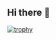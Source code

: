 ## Hi there 👋

[![trophy](https://github-profile-trophy.vercel.app/?username=yudi-corgi&theme=onedark)](https://github.com/ryo-ma/github-profile-trophy)

<!-- 
  // Show your github data statistics.
  ![Anurag's GitHub stats](https://github-readme-stats.vercel.app/api?username=yudi-corgi)
-->

<!--
**yudi-corgi/yudi-corgi** is a ✨ _special_ ✨ repository because its `README.md` (this file) appears on your GitHub profile.

Here are some ideas to get you started:

- 🔭 I’m currently working on ...
- 🌱 I’m currently learning ...
- 👯 I’m looking to collaborate on ...
- 🤔 I’m looking for help with ...
- 💬 Ask me about ...
- 📫 How to reach me: ...
- 😄 Pronouns: ...
- ⚡ Fun fact: ...
-->
